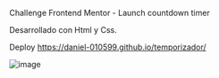 Challenge Frontend Mentor - Launch countdown timer

Desarrollado con Html y Css.

Deploy https://daniel-010599.github.io/temporizador/

![image](https://user-images.githubusercontent.com/66961947/107104132-5a4ff900-67ee-11eb-9bf7-f4222d9cecae.png)

